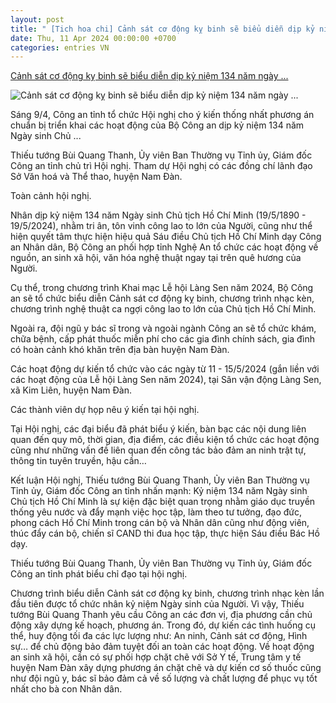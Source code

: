 ```yaml
---
layout: post
title: " [Tich hoa chi] Cảnh sát cơ động kỵ binh sẽ biểu diễn dịp kỷ niệm 134 năm ngày ..."
date: Thu, 11 Apr 2024 00:00:00 +0700
categories: entries VN
---
```

[Cảnh sát cơ động kỵ binh sẽ biểu diễn dịp kỷ niệm 134 năm ngày ...](https://truyenhinhnghean.vn/van-hoa-giai-tri/202404/canh-sat-co-dong-ky-binh-se-bieu-dien-dip-ky-niem-134-nam-ngay-sinh-chu-tich-ho-chi-minh-5864faf/)

![Cảnh sát cơ động kỵ binh sẽ biểu diễn dịp kỷ niệm 134 năm ngày ...](https://truyenhinhnghean.vn/file/4028eaa46735a26101673a4df345003c/042024/cong_an_1_20240410153547.jpg)

Sáng 9/4, Công an tỉnh tổ chức Hội nghị cho ý kiến thống nhất phương án chuẩn bị triển khai các hoạt động của Bộ Công an dịp kỷ niệm 134 năm Ngày sinh Chủ ...

Thiếu tướng Bùi Quang Thanh, Ủy viên Ban Thường vụ Tỉnh ủy, Giám đốc Công an tỉnh chủ trì Hội nghị. Tham dự Hội nghị có các đồng chí lãnh đạo Sở Văn hoá và Thể thao, huyện Nam Đàn.

Toàn cảnh hội nghị.

Nhân dịp kỷ niệm 134 năm Ngày sinh Chủ tịch Hồ Chí Minh (19/5/1890 - 19/5/2024), nhằm tri ân, tôn vinh công lao to lớn của Người, cũng như thể hiện quyết tâm thực hiện hiệu quả Sáu điều Chủ tịch Hồ Chí Minh dạy Công an Nhân dân, Bộ Công an phối hợp tỉnh Nghệ An tổ chức các hoạt động về nguồn, an sinh xã hội, văn hóa nghệ thuật ngay tại trên quê hương của Người.

Cụ thể, trong chương trình Khai mạc Lễ hội Làng Sen năm 2024, Bộ Công an sẽ tổ chức biểu diễn Cảnh sát cơ động kỵ binh, chương trình nhạc kèn, chương trình nghệ thuật ca ngợi công lao to lớn của Chủ tịch Hồ Chí Minh.

Ngoài ra, đội ngũ y bác sĩ trong và ngoài ngành Công an sẽ tổ chức khám, chữa bệnh, cấp phát thuốc miễn phí cho các gia đình chính sách, gia đình có hoàn cảnh khó khăn trên địa bàn huyện Nam Đàn.

Các hoạt động dự kiến tổ chức vào các ngày từ 11 - 15/5/2024 (gắn liền với các hoạt động của Lễ hội Làng Sen năm 2024), tại Sân vận động Làng Sen, xã Kim Liên, huyện Nam Đàn.

Các thành viên dự họp nêu ý kiến tại hội nghị.

Tại Hội nghị, các đại biểu đã phát biểu ý kiến, bàn bạc các nội dung liên quan đến quy mô, thời gian, địa điểm, các điều kiện tổ chức các hoạt động cũng như những vấn đề liên quan đến công tác bảo đảm an ninh trật tự, thông tin tuyên truyền, hậu cần…

Kết luận Hội nghị, Thiếu tướng Bùi Quang Thanh, Ủy viên Ban Thường vụ Tỉnh ủy, Giám đốc Công an tỉnh nhấn mạnh: Kỷ niệm 134 năm Ngày sinh Chủ tịch Hồ Chí Minh là sự kiện đặc biệt quan trọng nhằm giáo dục truyền thống yêu nước và đẩy mạnh việc học tập, làm theo tư tưởng, đạo đức, phong cách Hồ Chí Minh trong cán bộ và Nhân dân cũng như động viên, thúc đẩy cán bộ, chiến sĩ CAND thi đua học tập, thực hiện Sáu điều Bác Hồ dạy.

Thiếu tướng Bùi Quang Thanh, Ủy viên Ban Thường vụ Tỉnh ủy, Giám đốc Công an tỉnh phát biểu chỉ đạo tại hội nghị.

Chương trình biểu diễn Cảnh sát cơ động kỵ binh, chương trình nhạc kèn lần đầu tiên được tổ chức nhân kỷ niệm Ngày sinh của Người. Vì vậy, Thiếu tướng Bùi Quang Thanh yêu cầu Công an các đơn vị, địa phương cần chủ động xây dựng kế hoạch, phương án. Trong đó, dự kiến các tình huống cụ thể, huy động tối đa các lực lượng như: An ninh, Cảnh sát cơ động, Hình sự… để chủ động bảo đảm tuyệt đối an toàn các hoạt động. Về hoạt động an sinh xã hội, cần có sự phối hợp chặt chẽ với Sở Y tế, Trung tâm y tế huyện Nam Đàn xây dựng phương án chặt chẽ và dự kiến cơ số thuốc cũng như đội ngũ y, bác sĩ bảo đảm cả về số lượng và chất lượng để phục vụ tốt nhất cho bà con Nhân dân.

